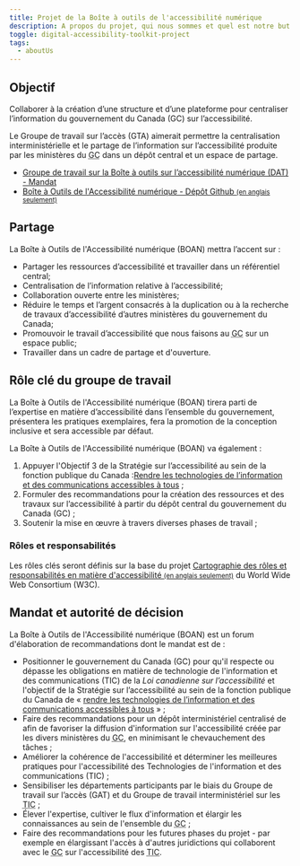 ```yaml
---
title: Projet de la Boîte à outils de l'accessibilité numérique
description: A propos du projet, qui nous sommes et quel est notre but.
toggle: digital-accessibility-toolkit-project
tags:
  - aboutUs
---
```


## Objectif

Collaborer à la création d’une structure et d’une plateforme pour centraliser l’information du gouvernement du Canada (<abbr>GC</abbr>) sur l’accessibilité.

Le Groupe de travail sur l’accès (<abbr>GTA</abbr>) aimerait permettre la centralisation interministérielle et le partage de l’information sur l’accessibilité produite par les ministères du <abbr title="gouvernement du Canada">GC</abbr> dans un dépôt central et un espace de partage.

- [Groupe de travail sur la Boîte à outils sur l’accessibilité numérique (<abbr>DAT</abbr>) - Mandat](/fr/mandats/)
- <a href="https://github.com/gc-da11yn/gc-da11yn.github.io">Boîte à Outils de l'Accessibilité numérique - Dépôt Github <small>(en anglais seulement)</small></a>

## Partage

La Boîte à Outils de l'Accessibilité numérique (<abbr>BOAN</abbr>) mettra l’accent sur :

- Partager les ressources d’accessibilité et travailler dans un référentiel central;
- Centralisation de l’information relative à l’accessibilité;
- Collaboration ouverte entre les ministères;
- Réduire le temps et l’argent consacrés à la duplication ou à la recherche de travaux d’accessibilité d’autres ministères du gouvernement du Canada;
- Promouvoir le travail d’accessibilité que nous faisons au <abbr title="gouvernement du Canada">GC</abbr> sur un espace public;
- Travailler dans un cadre de partage et d'ouverture.

## Rôle clé du groupe de travail

La Boîte à Outils de l'Accessibilité numérique (<abbr>BOAN</abbr>) tirera parti de l’expertise en matière d’accessibilité dans l’ensemble du gouvernement, présentera les pratiques exemplaires, fera la promotion de la conception inclusive et sera accessible par défaut.

La Boîte à Outils de l'Accessibilité numérique (<abbr>BOAN</abbr>) va également :

1. Appuyer l'Objectif 3 de la Stratégie sur l’accessibilité au sein de la fonction publique du Canada :[Rendre les technologies de l’information et des communications accessibles à tous](https://www.canada.ca/fr/gouvernement/fonctionpublique/mieux-etre-inclusion-diversite-fonction-publique/diversite-equite-matiere-emploi/accessibilite-fonction-publique/strategie-accessibilite-fonction-publique-tdm/strategie-accessibilite-fonction-publique-technologie.html) ;
2. Formuler des recommandations pour la création des ressources et des travaux sur l’accessibilité à partir du dépôt central du gouvernement du Canada (<abbr>GC</abbr>) ;
3. Soutenir la mise en œuvre à travers diverses phases de travail ;

### Rôles et responsabilités

Les rôles clés seront définis sur la base du projet <a href="https://www.w3.org/WAI/EO/wiki/ARRM_Project_-_Accessibility_Roles_and_Responsibilities_Mapping">Cartographie des rôles et responsabilités en matière d'accessibilité <small>(en anglais seulement)</small></a> du <span lang="en">World Wide Web Consortium (<abbr>W3C</abbr>)</span>.

## Mandat et autorité de décision

La Boîte à Outils de l'Accessibilité numérique (<abbr>BOAN</abbr>) est un forum d'élaboration de recommandations dont le mandat est de :

- Positionner le gouvernement du Canada (<abbr>GC</abbr>) pour qu'il respecte ou dépasse les obligations en matière de technologie de l'information et des communications (<abbr>TIC</abbr>) de la _Loi canadienne sur l’accessibilité_ et l'objectif de la Stratégie sur l’accessibilité au sein de la fonction publique du Canada de «&nbsp;[rendre les technologies de l’information et des communications accessibles à tous](https://www.canada.ca/fr/gouvernement/fonctionpublique/mieux-etre-inclusion-diversite-fonction-publique/diversite-equite-matiere-emploi/accessibilite-fonction-publique/strategie-accessibilite-fonction-publique-tdm/strategie-accessibilite-fonction-publique-technologie.html)&nbsp;» ;
- Faire des recommandations pour un dépôt interministériel centralisé de afin de favoriser la diffusion d'information sur l'accessibilité créée par les divers ministères du <abbr title="gouvernement du Canada">GC</abbr>, en minimisant le chevauchement des tâches ;
- Améliorer la cohérence de l'accessibilité et déterminer les meilleures pratiques pour l'accessibilité des Technologies de l'information et des communications (<abbr>TIC</abbr>) ;
- Sensibiliser les départements participants par le biais du Groupe de travail sur l’accès (GAT) et du Groupe de travail interministériel sur les <abbr title="technologies de l'information et des communication">TIC</abbr> ;
- Élever l'expertise, cultiver le flux d'information et élargir les connaissances au sein de l'ensemble du <abbr title="gouvernement du Canada">GC</abbr> ;
- Faire des recommandations pour les futures phases du projet - par exemple en élargissant l'accès à d'autres juridictions qui collaborent avec le <abbr title="gouvernement du Canada">GC</abbr> sur l'accessibilité des <abbr title="technologies de l'information et des communication">TIC</abbr>.
